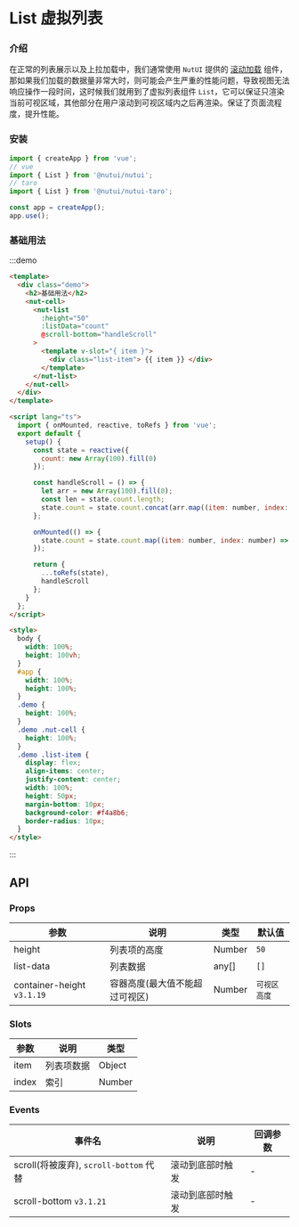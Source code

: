 # List 虚拟列表

### 介绍

在正常的列表展示以及上拉加载中，我们通常使用 `NutUI` 提供的 [滚动加载](#/zh-CN/infiniteloading) 组件，那如果我们加载的数据量非常大时，则可能会产生严重的性能问题，导致视图无法响应操作一段时间，这时候我们就用到了虚拟列表组件 `List`，它可以保证只渲染当前可视区域，其他部分在用户滚动到可视区域内之后再渲染。保证了页面流程度，提升性能。

### 安装

```javascript
import { createApp } from 'vue';
// vue
import { List } from '@nutui/nutui';
// taro
import { List } from '@nutui/nutui-taro';

const app = createApp();
app.use();
```

### 基础用法

:::demo

```html
<template>
  <div class="demo">
    <h2>基础用法</h2>
    <nut-cell>
      <nut-list
        :height="50"
        :listData="count"
        @scroll-bottom="handleScroll"
      >
        <template v-slot="{ item }">
          <div class="list-item"> {{ item }} </div>
        </template>
      </nut-list>
    </nut-cell>
  </div>
</template>

<script lang="ts">
  import { onMounted, reactive, toRefs } from 'vue';
  export default {
    setup() {
      const state = reactive({
        count: new Array(100).fill(0)
      });

      const handleScroll = () => {
        let arr = new Array(100).fill(0);
        const len = state.count.length;
        state.count = state.count.concat(arr.map((item: number, index: number) => len + index + 1));
      };

      onMounted(() => {
        state.count = state.count.map((item: number, index: number) => index + 1);
      });

      return {
        ...toRefs(state),
        handleScroll
      };
    }
  };
</script>

<style>
  body {
    width: 100%;
    height: 100vh;
  }
  #app {
    width: 100%;
    height: 100%;
  }
  .demo {
    height: 100%;
  }
  .demo .nut-cell {
    height: 100%;
  }
  .demo .list-item {
    display: flex;
    align-items: center;
    justify-content: center;
    width: 100%;
    height: 50px;
    margin-bottom: 10px;
    background-color: #f4a8b6;
    border-radius: 10px;
  }
</style>
```

:::

## API

### Props

| 参数                       | 说明                           | 类型   | 默认值       |
| -------------------------- | ------------------------------ | ------ | ------------ |
| height                     | 列表项的高度                   | Number | `50`         |
| list-data                  | 列表数据                       | any[]  | `[]`         |
| container-height `v3.1.19` | 容器高度(最大值不能超过可视区) | Number | `可视区高度` |

### Slots

| 参数  | 说明       | 类型   |
| ----- | ---------- | ------ |
| item  | 列表项数据 | Object |
| index | 索引       | Number |

### Events

| 事件名                                 | 说明             | 回调参数 |
| -------------------------------------- | ---------------- | -------- |
| scroll(将被废弃), `scroll-bottom` 代替 | 滚动到底部时触发 | -        |
| scroll-bottom `v3.1.21`                | 滚动到底部时触发 | -        |
